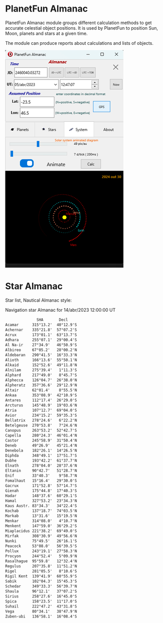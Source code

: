 # PlanetFun Almanac 

PlanetFun Almanac module groups different calculation methods to get accurate celestial object positions.
It is used by PlanetFun to position Sun, Moon, planets and stars at a given time.

The module can produce reports about calculations and lists of objects.


![screenshot](AlmanacSistema.png)

# Star Almanac

Star list, Nautical Almanac style:

Navigation star Almanac for 14/abr/2023 12:00:00 UT
    
                  SHA       Decl
    Acamar      315°13.2'  40°12.9'S 
    Achernar    335°21.8'  57°07.2'S 
    Acrux       173°01.1'  63°13.7'S 
    Adhara      255°07.1'  29°00.4'S 
    Al Na-ir    27°34.9'   46°50.9'S 
    Albireo     67°05.2'   28°00.2'N 
    Aldebaran   290°41.5'  16°33.3'N 
    Alioth      166°13.6'  55°50.1'N 
    Alkaid      152°52.6'  49°11.8'N 
    Alnilam     275°39.4'   1°11.3'S 
    Alphard     217°49.0'   8°45.7'S 
    Alphecca    126°04.7'  26°38.0'N 
    Alpheratz   357°36.6'  29°12.9'N 
    Altair      62°01.4'    8°55.5'N 
    Ankaa       353°08.9'  42°10.9'S 
    Antares     112°17.4'  26°29.0'S 
    Arcturus    145°48.9'  19°03.6'N 
    Atria       107°12.7'  69°04.0'S 
    Avior       234°15.2'  59°35.3'S 
    Bellatrix   278°24.6'   6°22.2'N 
    Betelgeuse  270°53.8'   7°24.6'N 
    Canopus     263°53.2'  52°42.7'S 
    Capella     280°24.3'  46°01.4'N 
    Castor      245°58.9'  31°50.4'N 
    Deneb       49°26.9'   45°21.4'N 
    Denebola    182°26.1'  14°26.5'N 
    Diphda      348°49.1'  17°51.7'S 
    Dubhe       193°42.2'  61°37.7'N 
    Elnath      278°04.0'  28°37.6'N 
    Eltanin     90°42.7'   51°28.7'N 
    Enif        33°40.3'    9°58.7'N 
    Fomalhaut   15°16.4'   29°30.0'S 
    Gacrux      171°52.8'  57°14.7'S 
    Gienah      175°44.8'  17°40.3'S 
    Hadar       148°37.6'  60°29.1'S 
    Hamal       327°53.2'  23°34.3'N 
    Kaus Austr. 83°34.3'   34°22.4'S 
    Kochab      137°18.7'  74°03.5'N 
    Markab      13°31.6'   15°19.5'N 
    Menkar      314°08.0'   4°10.7'N 
    Menkent     147°59.0'  36°29.2'S 
    Miaplacidus 221°38.2'  69°49.0'S     
    Mirfak      308°30.9'  49°56.6'N 
    Nunki       75°49.5'   26°16.1'S 
    Peacock     53°08.0'   56°39.5'S 
    Pollux      243°19.1'  27°58.3'N 
    Procyon     244°52.4'   5°09.9'N 
    Rasalhague  95°59.8'   12°32.4'N 
    Regulus     207°35.8'  11°51.2'N 
    Rigel       281°05.5'   8°10.6'S 
    Rigil Kent  139°41.9'  60°55.9'S 
    Sabik       102°04.3'  15°45.3'S 
    Schedar     349°33.3'  56°39.7'N 
    Shaula      96°12.1'   37°07.2'S 
    Sirius      258°27.6'  16°45.0'S 
    Spica       158°23.5'  11°17.0'S 
    Suhail      222°47.2'  43°31.8'S 
    Vega        80°34.1'   38°47.9'N 
    Zuben-ubi   136°58.1'  16°08.4'S 
    
